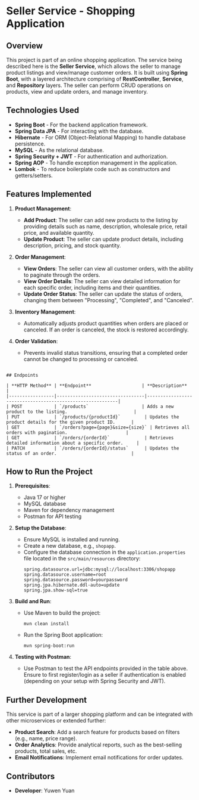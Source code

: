 # Seller Service - Shopping Application

## Overview

This project is part of an online shopping application. The service being described here is the **Seller Service**, which allows the seller to manage product listings and view/manage customer orders. It is built using **Spring Boot**, with a layered architecture comprising of **RestController**, **Service**, and **Repository** layers. The seller can perform CRUD operations on products, view and update orders, and manage inventory.

## Technologies Used
- **Spring Boot** - For the backend application framework.
- **Spring Data JPA** - For interacting with the database.
- **Hibernate** - For ORM (Object-Relational Mapping) to handle database persistence.
- **MySQL** - As the relational database.
- **Spring Security + JWT** - For authentication and authorization.
- **Spring AOP** - To handle exception management in the application.
- **Lombok** - To reduce boilerplate code such as constructors and getters/setters.

## Features Implemented
1. **Product Management**:
   - **Add Product**: The seller can add new products to the listing by providing details such as name, description, wholesale price, retail price, and available quantity.
   - **Update Product**: The seller can update product details, including description, pricing, and stock quantity.

2. **Order Management**:
   - **View Orders**: The seller can view all customer orders, with the ability to paginate through the orders.
   - **View Order Details**: The seller can view detailed information for each specific order, including items and their quantities.
   - **Update Order Status**: The seller can update the status of orders, changing them between "Processing", "Completed", and "Canceled".

3. **Inventory Management**:
   - Automatically adjusts product quantities when orders are placed or canceled. If an order is canceled, the stock is restored accordingly.

4. **Order Validation**:
   - Prevents invalid status transitions, ensuring that a completed order cannot be changed to processing or canceled.

```

## Endpoints

| **HTTP Method** | **Endpoint**                   | **Description**                                           |
|-----------------|---------------------------------|-----------------------------------------------------------|
| POST            | `/products`                    | Adds a new product to the listing.                         |
| PUT             | `/products/{productId}`         | Updates the product details for the given product ID.      |
| GET             | `/orders?page={page}&size={size}` | Retrieves all orders with pagination.                      |
| GET             | `/orders/{orderId}`             | Retrieves detailed information about a specific order.     |
| PATCH           | `/orders/{orderId}/status`      | Updates the status of an order.                            |

```
## How to Run the Project

1. **Prerequisites**:
   - Java 17 or higher
   - MySQL database
   - Maven for dependency management
   - Postman for API testing

2. **Setup the Database**:
   - Ensure MySQL is installed and running.
   - Create a new database, e.g., `shopapp`.
   - Configure the database connection in the `application.properties` file located in the `src/main/resources` directory:
     ```
     spring.datasource.url=jdbc:mysql://localhost:3306/shopapp
     spring.datasource.username=root
     spring.datasource.password=yourpassword
     spring.jpa.hibernate.ddl-auto=update
     spring.jpa.show-sql=true
     ```

3. **Build and Run**:
   - Use Maven to build the project:
     ```
     mvn clean install
     ```
   - Run the Spring Boot application:
     ```
     mvn spring-boot:run
     ```

4. **Testing with Postman**:
   - Use Postman to test the API endpoints provided in the table above. Ensure to first register/login as a seller if authentication is enabled (depending on your setup with Spring Security and JWT).

## Further Development
This service is part of a larger shopping platform and can be integrated with other microservices or extended further:
- **Product Search**: Add a search feature for products based on filters (e.g., name, price range).
- **Order Analytics**: Provide analytical reports, such as the best-selling products, total sales, etc.
- **Email Notifications**: Implement email notifications for order updates.

## Contributors
- **Developer**: Yuwen Yuan

